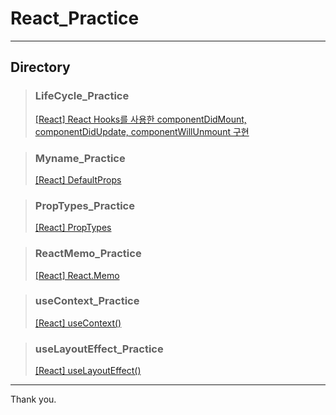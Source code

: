 # React_Practice

---
## Directory

> ### LifeCycle_Practice
> [[React] React Hooks를 사용한 componentDidMount, componentDidUpdate, componentWillUnmount 구현](https://velog.io/@qusehdgns/React-React-Hooks%EB%A5%BC-%EC%82%AC%EC%9A%A9%ED%95%9C-componentDidMount-componentDidUpdate-componentWillUnmount-%EA%B5%AC%ED%98%84)

> ### Myname_Practice
> [[React] DefaultProps](https://velog.io/@qusehdgns/React-DefaultProps)

> ### PropTypes_Practice
> [[React] PropTypes](https://velog.io/@qusehdgns/React-PropTypes)

> ### ReactMemo_Practice
> [[React] React.Memo](https://velog.io/@qusehdgns/React-React.Memo)

> ### useContext_Practice
> [[React] useContext()](https://velog.io/@qusehdgns/React-React-Hooks-UseContext)

> ### useLayoutEffect_Practice
> [[React] useLayoutEffect()](https://velog.io/@qusehdgns/React-useLayoutEffect)

---

Thank you.